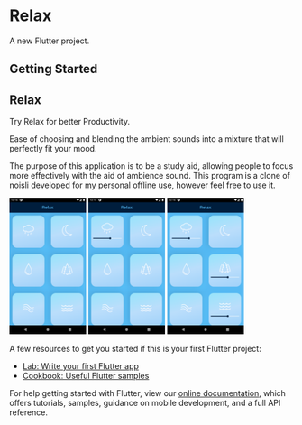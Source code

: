 # Relax

A new Flutter project.

## Getting Started

## Relax

Try Relax for better Productivity.

Ease of choosing and blending the ambient sounds into a mixture that will perfectly fit your mood.

The purpose of this application is to be a study aid, allowing people to focus more effectively with the aid of ambience sound. This program is a clone of noisli developed for my personal offline use, however feel free to use it.

 <p float="left">
    <img src="https://raw.githubusercontent.com/Naveenchand06/relax/master/images/Screenshot_1629787552.png" width="27%" style="margin: 0px 0px 0px 0px;">
    <img src="https://raw.githubusercontent.com/Naveenchand06/relax/master/images/Screenshot_1629787554.png" width="27%" style="margin: 0px 0px 0px 0px;">
    <img src="https://raw.githubusercontent.com/Naveenchand06/relax/master/images/Screenshot_1629787558.png" width="27%" style="margin: 0px 0px 0px 0px;">
 </p> 


A few resources to get you started if this is your first Flutter project:

- [Lab: Write your first Flutter app](https://flutter.dev/docs/get-started/codelab)
- [Cookbook: Useful Flutter samples](https://flutter.dev/docs/cookbook)

For help getting started with Flutter, view our
[online documentation](https://flutter.dev/docs), which offers tutorials,
samples, guidance on mobile development, and a full API reference.

